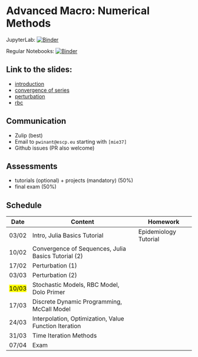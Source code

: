 # Advanced Macro: Numerical Methods

JupyterLab: 
[![Binder](https://mybinder.org/badge_logo.svg)](https://mybinder.org/v2/gh/albop/mie37.git/master?urlpath=lab)

Regular Notebooks:
[![Binder](https://mybinder.org/badge_logo.svg)](https://mybinder.org/v2/gh/albop/mie37.git/master)

## Link to the slides:

- [introduction](http://www.mosphere.fr/mie37/slides/index.html)
- [convergence of series](http://www.mosphere.fr/mie37/slides/convergence.html)
- [perturbation](http://www.mosphere.fr/mie37/slides/perturbation.html)
- [rbc](http://www.mosphere.fr/mie37/slides/rbc.html)


## Communication

- Zulip (best)
- Email to `pwinant@escp.eu` starting with `[mie37]`
- Github issues (PR also welcome)

## Assessments

- tutorials (optional) + projects (mandatory) (50%)
- final exam (50%)

## Schedule

| Date  | Content                                                | Homework                  |
| ----- | -----------------------------------------------------  | ------------------------- |
| 03/02 | Intro, Julia Basics Tutorial                           | Epidemiology Tutorial     |
| 10/02 | Convergence of Sequences, Julia Basics Tutorial (2)    |                           |
| 17/02 | Perturbation (1)                                       |                           |
| 03/03 | Perturbation (2)                                       |                           |
| <mark>10/03 <mark> | Stochastic Models, RBC Model, Dolo Primer |                           |
| 17/03 | Discrete Dynamic Programming, McCall Model             |                           |
| 24/03 | Interpolation, Optimization, Value Function Iteration  |                           |
| 31/03 | Time Iteration Methods                                 |                           |
| 07/04 | Exam                                                   |                           |
